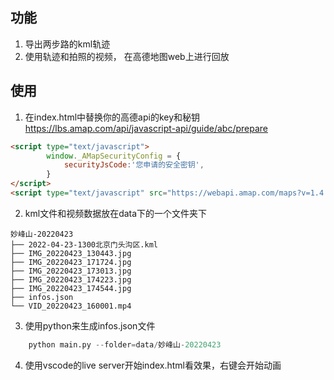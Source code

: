
## 功能
1. 导出两步路的kml轨迹
2. 使用轨迹和拍照的视频， 在高德地图web上进行回放

## 使用

1. 在index.html中替换你的高德api的key和秘钥  
https://lbs.amap.com/api/javascript-api/guide/abc/prepare
```html
<script type="text/javascript">
        window._AMapSecurityConfig = {
            securityJsCode:'您申请的安全密钥',
        }
</script>
<script type="text/javascript" src="https://webapi.amap.com/maps?v=1.4.15&key=您申请的key值"></script> 
```

2. kml文件和视频数据放在data下的一个文件夹下
```
妙峰山-20220423
├── 2022-04-23-1300北京门头沟区.kml
├── IMG_20220423_130443.jpg
├── IMG_20220423_171724.jpg
├── IMG_20220423_173013.jpg
├── IMG_20220423_174223.jpg
├── IMG_20220423_174544.jpg
├── infos.json
└── VID_20220423_160001.mp4
```

3. 使用python来生成infos.json文件
```python
    python main.py --folder=data/妙峰山-20220423
```

4. 使用vscode的live server开始index.html看效果，右键会开始动画

